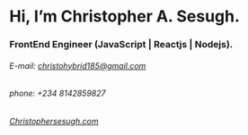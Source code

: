 
# Hi, I’m Christopher A. Sesugh.
### FrontEnd Engineer (JavaScript | Reactjs | Nodejs).
###### E-mail: christohybrid185@gmail.com
###### phone: +234 8142859827
###### [Christophersesugh.com](http://christophersesugh.com)

<!---
christophersesugh/christophersesugh is a ✨ special ✨ repository because its `README.md` (this file) appears on your GitHub profile.
You can click the Preview link to take a look at your changes.
--->
